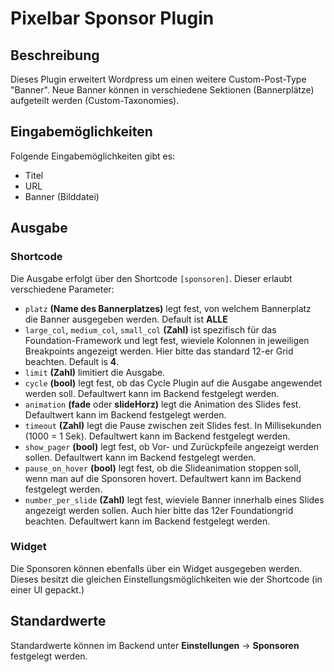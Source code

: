 # Pixelbar Sponsor Plugin

## Beschreibung
Dieses Plugin erweitert Wordpress um einen weitere Custom-Post-Type "Banner". Neue Banner können in verschiedene Sektionen (Bannerplätze) aufgeteilt werden (Custom-Taxonomies).

## Eingabemöglichkeiten
Folgende Eingabemöglichkeiten gibt es:
 * Titel
 * URL
 * Banner (Bilddatei)
 
## Ausgabe
### Shortcode
Die Ausgabe erfolgt über den Shortcode `[sponsoren]`. Dieser erlaubt verschiedene Parameter:
 * `platz` __(Name des Bannerplatzes)__ legt fest, von welchem Bannerplatz die Banner ausgegeben werden. Default ist __ALLE__
 * `large_col`, `medium_col`, `small_col` __(Zahl)__ ist spezifisch für das Foundation-Framework und legt fest, wieviele Kolonnen in jeweiligen Breakpoints angezeigt werden. Hier bitte das standard 12-er Grid beachten. Default is __4__.
 * `limit` __(Zahl)__ limitiert die Ausgabe.
 * `cycle` __(bool)__ legt fest, ob das Cycle Plugin auf die Ausgabe angewendet werden soll. Defaultwert kann im Backend festgelegt werden.
 * `animation` __(fade__ oder __slideHorz)__ legt die Animation des Slides fest. Defaultwert kann im Backend festgelegt werden.
 * `timeout` __(Zahl)__ legt die Pause zwischen zeit Slides fest. In Millisekunden (1000 = 1 Sek). Defaultwert kann im Backend festgelegt werden.
 * `show_pager` __(bool)__ legt fest, ob Vor- und Zurückpfeile angezeigt werden sollen. Defaultwert kann im Backend festgelegt werden.
 * `pause_on_hover` __(bool)__ legt fest, ob die Slideanimation stoppen soll, wenn man auf die Sponsoren hovert. Defaultwert kann im Backend festgelegt werden. 
 * `number_per_slide` __(Zahl)__ legt fest, wieviele Banner innerhalb eines Slides angezeigt werden sollen. Auch hier bitte das 12er Foundationgrid beachten. Defaultwert kann im Backend festgelegt werden.

### Widget
Die Sponsoren können ebenfalls über ein Widget ausgegeben werden. Dieses besitzt die gleichen Einstellungsmöglichkeiten wie der Shortcode (in einer UI gepackt.)

## Standardwerte
Standardwerte können im Backend unter __Einstellungen__ -> __Sponsoren__ festgelegt werden.

